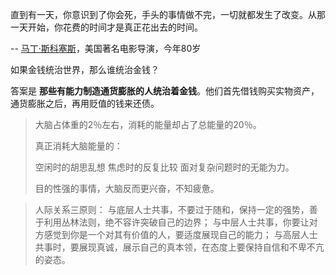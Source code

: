 直到有一天，你意识到了你会死，手头的事情做不完，一切就都发生了改变。从那一天开始，你花费的时间才是真正花出去的时间。

-- [马丁·斯科塞斯](https://www.gq.com/story/martin-scorsese-profile)，美国著名电影导演，今年80岁



如果金钱统治世界，那么谁统治金钱？

答案是 **那些有能力制造通货膨胀的人统治着金钱**。他们首先借钱购买实物资产，通货膨胀之后，再用贬值的钱来还债。

>大脑占体重的2％左右，消耗的能量却占了总能量的20％。  
>
>真正消耗大脑能量的： 
>
>空闲时的胡思乱想 
>焦虑时的反复比较 
>面对复杂问题时的无能为力。 
>
>目的性强的事情，大脑反而更兴奋，不知疲惫。

>  人际关系三原则： 
> 与底层人士共事，不要过于随和，保持一定的强势，善于利用丛林法则，绝不容许突破自己的边界； 
> 与中层人士共事，你要让对方感觉到你是一个对其有价值的人，要适度展现自己的能力； 
> 与高层人士共事时，要展现真诚，展示自己的真本领，在态度上要保持自信和不卑不亢的姿态。
